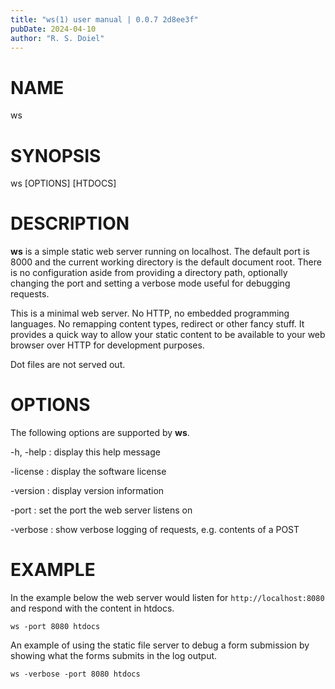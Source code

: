 ```yaml
---
title: "ws(1) user manual | 0.0.7 2d8ee3f"
pubDate: 2024-04-10
author: "R. S. Doiel"
---
```


# NAME

ws

# SYNOPSIS

ws [OPTIONS] [HTDOCS]

# DESCRIPTION

**ws** is a simple static web server running on localhost. The default port
is 8000 and the current working directory is the default document root. There is no
configuration aside from providing a directory path, optionally changing the port and
setting a verbose mode useful for debugging requests.

This is a minimal web server. No HTTP, no embedded programming languages. No remapping
content types, redirect or other fancy stuff. It provides a quick way to allow your
static content to be available to your web browser over HTTP for development purposes.

Dot files are not served out.

# OPTIONS

The following options are supported by **ws**.

-h, -help
: display this help message

-license
: display the software license

-version
: display version information

-port
: set the port the web server listens on

-verbose
: show verbose logging of requests, e.g. contents of a POST

# EXAMPLE

In the example below the web server would listen for `http://localhost:8080`
and respond with the content in htdocs.

~~~shell
ws -port 8080 htdocs
~~~

An example of using the static file server to debug a form submission by showing
what the forms submits in the log output.

~~~shell
ws -verbose -port 8080 htdocs
~~~



